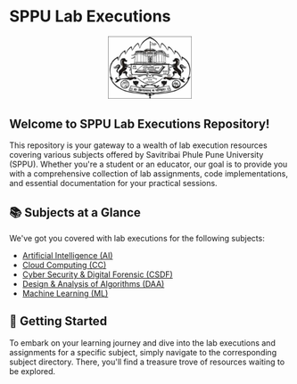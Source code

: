 # SPPU Lab Executions

<p align="center">
  <img src="./sppu_logo.jpg" alt="SPPU Logo" width="150">
</p>

## Welcome to SPPU Lab Executions Repository!

This repository is your gateway to a wealth of lab execution resources covering various subjects offered by Savitribai Phule Pune University (SPPU). Whether you're a student or an educator, our goal is to provide you with a comprehensive collection of lab assignments, code implementations, and essential documentation for your practical sessions.

## 📚 Subjects at a Glance

We've got you covered with lab executions for the following subjects:

- [Artificial Intelligence (AI)](./AI/)
- [Cloud Computing (CC)](./CC/)
- [Cyber Security & Digital Forensic (CSDF)](./CSDF/)
- [Design & Analysis of Algorithms (DAA)](./DAA/)
- [Machine Learning (ML)](./ML/)

<!-- Feel free to add more subjects and their respective links -->

## 🚀 Getting Started

To embark on your learning journey and dive into the lab executions and assignments for a specific subject, simply navigate to the corresponding subject directory. There, you'll find a treasure trove of resources waiting to be explored.
